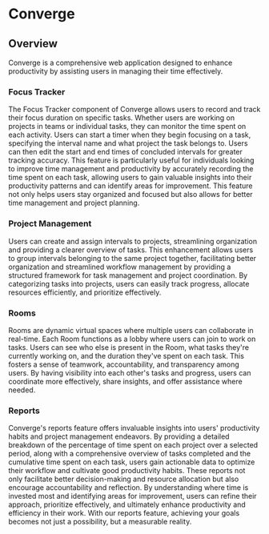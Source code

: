 # Converge
## Overview
Converge is a comprehensive web application designed to enhance productivity by assisting users in managing their time effectively. 

### Focus Tracker
The Focus Tracker component of Converge allows users to record and track their focus duration on specific tasks. Whether users are working on projects in teams or individual tasks, they can monitor the time spent on each activity. Users can start a timer when they begin focusing on a task, specifying the interval name and what project the task belongs to. Users can then edit the start and end times of concluded intervals for greater tracking accuracy. This feature is particularly useful for individuals looking to improve time management and productivity by accurately recording the time spent on each task, allowing users to gain valuable insights into their productivity patterns and can identify areas for improvement. This feature not only helps users stay organized and focused but also allows for better time management and project planning. 

### Project Management
Users can create and assign intervals to projects, streamlining organization and providing a clearer overview of tasks. This enhancement allows users to group intervals belonging to the same project together, facilitating better organization and streamlined workflow management by providing a structured framework for task management and project coordination. By categorizing tasks into projects, users can easily track progress, allocate resources efficiently, and prioritize effectively.

### Rooms
Rooms are dynamic virtual spaces where multiple users can collaborate in real-time. Each Room functions as a lobby where users can join to work on tasks. Users can see who else is present in the Room, what tasks they're currently working on, and the duration they've spent on each task. This fosters a sense of teamwork, accountability, and transparency among users. By having visibility into each other's tasks and progress, users can coordinate more effectively, share insights, and offer assistance where needed. 

### Reports
Converge's reports feature offers invaluable insights into users' productivity habits and project management endeavors. By providing a detailed breakdown of the percentage of time spent on each project over a selected period, along with a comprehensive overview of tasks completed and the cumulative time spent on each task, users gain actionable data to optimize their workflow and cultivate good productivity habits. These reports not only facilitate better decision-making and resource allocation but also encourage accountability and reflection. By understanding where time is invested most and identifying areas for improvement, users can refine their approach, prioritize effectively, and ultimately enhance productivity and efficiency in their work. With our reports feature, achieving your goals becomes not just a possibility, but a measurable reality.